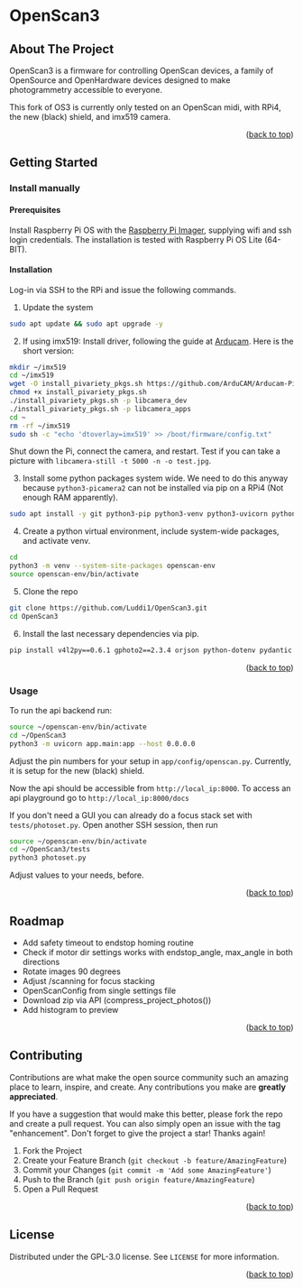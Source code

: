 <div id="top"></div>

# OpenScan3

<!-- ABOUT THE PROJECT -->
## About The Project

OpenScan3 is a firmware for controlling OpenScan devices, a family of OpenSource and OpenHardware devices designed to make photogrammetry accessible to everyone.

This fork of OS3 is currently only tested on an OpenScan midi, with RPi4, the new (black) shield, and imx519 camera. 

<p align="right">(<a href="#top">back to top</a>)</p>

<!-- GETTING STARTED -->
## Getting Started

### Install manually

#### Prerequisites

Install Raspberry Pi OS with the [Raspberry Pi Imager](https://www.raspberrypi.com/software/), supplying wifi and ssh login credentials. 
The installation is tested with Raspberry Pi OS Lite (64-BIT). 

#### Installation

Log-in via SSH to the RPi and issue the following commands. 

1. Update the system

```sh
sudo apt update && sudo apt upgrade -y
```

2. If using imx519: Install driver, following the guide at [Arducam](https://docs.arducam.com/Raspberry-Pi-Camera/Native-camera/16MP-IMX519/). 
Here is the short version:
```sh
mkdir ~/imx519
cd ~/imx519
wget -O install_pivariety_pkgs.sh https://github.com/ArduCAM/Arducam-Pivariety-V4L2-Driver/releases/download/install_script/install_pivariety_pkgs.sh
chmod +x install_pivariety_pkgs.sh
./install_pivariety_pkgs.sh -p libcamera_dev
./install_pivariety_pkgs.sh -p libcamera_apps
cd ~
rm -rf ~/imx519
sudo sh -c "echo 'dtoverlay=imx519' >> /boot/firmware/config.txt"
```

Shut down the Pi, connect the camera, and restart. 
Test if you can take a picture with `libcamera-still -t 5000 -n -o test.jpg`. 

3. Install some python packages system wide. 
We need to do this anyway because `python3-picamera2` can not be installed via pip on a RPi4 (Not enough RAM apparently). 

```sh
sudo apt install -y git python3-pip python3-venv python3-uvicorn python3-pillow python3-picamera2 python3-matplotlib python3-fastapi python3-numpy python3-rpi.gpio python3-libcamera libgphoto2-dev
```

4. Create a python virtual environment, include system-wide packages, and activate venv. 

```sh
cd
python3 -m venv --system-site-packages openscan-env
source openscan-env/bin/activate
```

5. Clone the repo

```sh
git clone https://github.com/Luddi1/OpenScan3.git
cd OpenScan3
```

6. Install the last necessary dependencies via pip. 

```sh
pip install v4l2py==0.6.1 gphoto2==2.3.4 orjson python-dotenv pydantic
```

<p align="right">(<a href="#top">back to top</a>)</p>

<!-- USAGE EXAMPLES -->
### Usage

To run the api backend run:
```sh
source ~/openscan-env/bin/activate
cd ~/OpenScan3
python3 -m uvicorn app.main:app --host 0.0.0.0
```
Adjust the pin numbers for your setup in `app/config/openscan.py`. 
Currently, it is setup for the new (black) shield. 

Now the api should be accessible from `http://local_ip:8000`. 
To access an api playground go to `http://local_ip:8000/docs`

If you don't need a GUI you can already do a focus stack set with `tests/photoset.py`. 
Open another SSH session, then run 
```sh
source ~/openscan-env/bin/activate
cd ~/OpenScan3/tests
python3 photoset.py
```
Adjust values to your needs, before. 

<p align="right">(<a href="#top">back to top</a>)</p>

<!-- ROADMAP -->
## Roadmap

- Add safety timeout to endstop homing routine
- Check if motor dir settings works with endstop_angle, max_angle in both directions
- Rotate images 90 degrees
- Adjust /scanning for focus stacking
- OpenScanConfig from single settings file
- Download zip via API (compress_project_photos())
- Add histogram to preview

<p align="right">(<a href="#top">back to top</a>)</p>



<!-- CONTRIBUTING -->
## Contributing

Contributions are what make the open source community such an amazing place to learn, inspire, and create. Any contributions you make are **greatly appreciated**.

If you have a suggestion that would make this better, please fork the repo and create a pull request. You can also simply open an issue with the tag "enhancement".
Don't forget to give the project a star! Thanks again!

1. Fork the Project
2. Create your Feature Branch (`git checkout -b feature/AmazingFeature`)
3. Commit your Changes (`git commit -m 'Add some AmazingFeature'`)
4. Push to the Branch (`git push origin feature/AmazingFeature`)
5. Open a Pull Request

<p align="right">(<a href="#top">back to top</a>)</p>



<!-- LICENSE -->
## License

Distributed under the GPL-3.0 license. See `LICENSE` for more information.

<p align="right">(<a href="#top">back to top</a>)</p>


